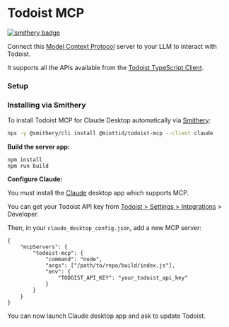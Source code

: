 # Todoist MCP
[![smithery badge](https://smithery.ai/badge/@miottid/todoist-mcp)](https://smithery.ai/server/@miottid/todoist-mcp)

Connect this [Model Context Protocol](https://modelcontextprotocol.io/introduction) server to your LLM to interact with Todoist.

It supports all the APIs available from the [Todoist TypeScript Client](https://doist.github.io/todoist-api-typescript/api/classes/TodoistApi/).

### Setup

### Installing via Smithery

To install Todoist MCP for Claude Desktop automatically via [Smithery](https://smithery.ai/server/@miottid/todoist-mcp):

```bash
npx -y @smithery/cli install @miottid/todoist-mcp --client claude
```

**Build the server app:**

```
npm install
npm run build
```

**Configure Claude:**

You must install the [Claude](https://claude.ai/) desktop app which supports MCP.

You can get your Todoist API key from [Todoist > Settings > Integrations](https://todoist.com/app/settings/integrations) > Developer.

Then, in your `claude_desktop_config.json`, add a new MCP server:

```
{
    "mcpServers": {
        "todoist-mcp": {
            "command": "node",
            "args": ["/path/to/repo/build/index.js"],
            "env": {
                "TODOIST_API_KEY": "your_todoist_api_key"
            }
        }
    }
}
```

You can now launch Claude desktop app and ask to update Todoist.
